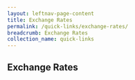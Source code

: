 ```yaml
---
layout: leftnav-page-content
title: Exchange Rates
permalink: /quick-links/exchange-rates/
breadcrumb: Exchange Rates
collection_name: quick-links
---
```

## Exchange Rates
